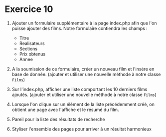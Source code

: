 # Exercice 10

1. Ajouter un formulaire supplémentaire à la page index.php afin que l'on puisse ajouter des films. Notre formulaire contiendra les champs :
    - Titre
    - Realisateurs
    - Sections
    - Prix obtenus
    - Annee

2. A la soumission de ce formulaire, créer un nouveau film et l'insére en base de donnée. (ajouter et utiliser une nouvelle méthode à notre classe `Films`)

3. Sur l'index.php, afficher une liste comportant les 10 derniers films ajoutés. (ajouter et utiliser une nouvelle méthode à notre classe `Films`)

4. Lorsque l'on clique sur un élément de la liste précédemment créé, on obtient une page avec l'affiche et le résumé du film.

5. Pareil pour la liste des résultats de recherche

6. Styliser l'ensemble des pages pour arriver à un résultat harmonieux